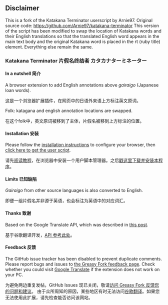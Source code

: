 ## Disclaimer
This is a fork of the Katakana Terminator userscript by Arnie97.
Original source code: https://github.com/Arnie97/katakana-terminator
This version of the script has been modified to swap the location of Katakana words and their English translations so that the translated English word appears in the main text body and the original Katakana word is placed in the rt (ruby title) element. Everything else remain the same.

### Katakana Terminator 片假名终结者 カタカナ‌ターミネーター

#### In a nutshell 简介
A browser extension to add English annotations above *gairaigo* (Japanese loan words).

这是一个浏览器扩展插件，在网页中的日语外来语上方标注英文原词。

Folk: katagana and english annotation locations are swapped.

在这个folk中，英文原词被移到了主体，片假名被移到上方标注的位置。

#### Installation 安装
Please follow the [installation instructions](https://greasyfork.org/en) to configure your browser,
then [click here to get the user script](https://github.com/Arnie97/katakana-terminator/raw/master/katakana-terminator.user.js).

请先[阅读教程](https://greasyfork.org/zh-CN)，在浏览器中安装一个用户脚本管理器。之后[戳这里下载并安装本程序](https://github.com/Arnie97/katakana-terminator/raw/master/katakana-terminator.user.js)。

#### Limits 已知缺陷
*Gairaigo* from other source languages is also converted to English.

即便一组片假名并非源于英语，也会标注为英语中的对应词汇。

#### Thanks 致谢
Based on the Google Translate API, which was described in [this post](https://github.com/ssut/py-googletrans/issues/268).

基于谷歌翻译开发，[API 参考此处](https://github.com/ssut/py-googletrans/issues/268)。

#### Feedback 反馈
The GitHub issue tracker has been disabled to prevent duplicate comments.
Please report bugs and issues to [the Greasy Fork feedback page](http://greasyfork.org/scripts/33268/feedback).
Check whether you could visit [Google Translate](https://translate.google.com) if the extension does not work on your PC.

为避免两边重复发帖，GitHub Issues 现已关闭，敬请[访问 Greasy Fork 反馈您的问题和建议](https://greasyfork.org/zh-CN/scripts/33268-katakana-terminator/feedback)。
由于众所周知的原因，某些地区有时无法访问[谷歌翻译](https://translate.google.cn)。如果您无法使用此扩展，请先检查能否访问该网站。

